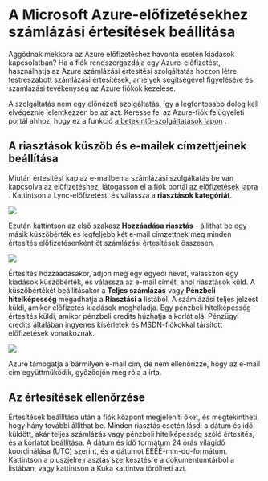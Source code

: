 <properties
    pageTitle="A Microsoft Azure-előfizetésben értesítéseket számlázási beállítása |} Microsoft Azure"
    description="Ismerteti, hogyan állíthat be értesítéseket a Azure számlán így elkerülheti a számlázási érheti."
    services=""
    documentationCenter=""
    authors="vikdesai"
    manager="mbaldwin"
    editor=""
    tags="billing"
    />

<tags
    ms.service="billing"
    ms.workload="na"
    ms.tgt_pltfrm="na"
    ms.devlang="na"
    ms.topic="article"
    ms.date="08/18/2016"
    ms.author="vikdesai"/>

# <a name="set-up-billing-alerts-for-your-microsoft-azure-subscriptions"></a>A Microsoft Azure-előfizetésekhez számlázási értesítések beállítása

Aggódnak mekkora az Azure előfizetéshez havonta esetén kiadások kapcsolatban? Ha a fiók rendszergazdája egy Azure-előfizetést, használhatja az Azure számlázási értesítési szolgáltatás hozzon létre testreszabott számlázási értesítések, amelyek segítségével figyelésére és számlázási tevékenység az Azure fiókok kezelése.

A szolgáltatás nem egy előnézeti szolgáltatás, így a legfontosabb dolog kell elvégeznie jelentkezzen be az azt. Keresse fel az Azure-fiók felügyeleti portál ahhoz, hogy ez a funkció [a betekintő-szolgáltatások lapon](https://account.windowsazure.com/PreviewFeatures) .

## <a name="set-the-alert-threshold-and-email-recipients"></a>A riasztások küszöb és e-mailek címzettjeinek beállítása

Miután értesítést kap az e-mailben a számlázási szolgáltatás be van kapcsolva az előfizetéshez, látogasson el a fiók portál [az előfizetések lapra](https://account.windowsazure.com/Subscriptions) . Kattintson a Lync-előfizetést, és válassza a **riasztások kategóriát**.

![][Image1]

Ezután kattintson az első szakasz **Hozzáadása riasztás** - állíthat be egy másik küszöbérték és legfeljebb két e-mail címzettnek meg minden értesítés előfizetésenként öt számlázási értesítések összesen.

![][Image2]

Értesítés hozzáadásakor, adjon meg egy egyedi nevet, válasszon egy kiadások küszöbérték, és válassza az e-mail címét, ahol riasztások küld. A küszöbértékét beállításakor a **Teljes számlázás** vagy **Pénzbeli hitelképesség** megadhatja a **Riasztási a** listából. A számlázási teljes jelzést küldi, amikor előfizetés kiadások meghaladja. Egy pénzbeli hitelképesség-értesítés küldi, amikor pénzbeli credits húzhatja a korlát alá. Pénzügyi credits általában ingyenes kísérletek és MSDN-fiókokkal társított előfizetések vonatkoznak.

![][Image3]

Azure támogatja a bármilyen e-mail cím, de nem ellenőrizze, hogy az e-mail cím együttműködik, győződjön meg róla a írta.

## <a name="check-on-your-alerts"></a>Az értesítések ellenőrzése

Értesítések beállítása után a fiók központ megjeleníti őket, és megtekintheti, hogy hány további állíthat be. Minden riasztás esetén lásd: a dátum és idő küldött, akár teljes számlázás vagy pénzbeli hitelképesség szóló értesítés, és a korlátot beállítása. A dátum és idő formátum 24 órás világidő koordinálása (UTC) szerint, és a dátumot ÉÉÉÉ-mm-dd-formátum. Kattintson a pluszjelre riasztás szerkesztésre a dokumentumtárból a listában, vagy kattintson a Kuka kattintva törölheti azt.

[Image1]: ./media/azure-billing-set-up-alerts/billingalert1.png
[Image2]: ./media/azure-billing-set-up-alerts/billingalert2.png
[Image3]: ./media/azure-billing-set-up-alerts/billingalerts3.png
